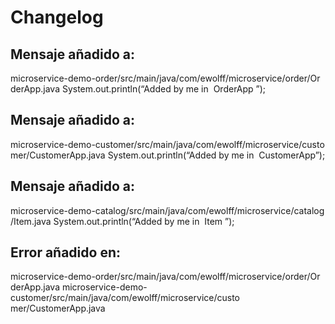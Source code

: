 # Changelog

## Mensaje añadido a:
microservice-demo-order/src/main/java/com/ewolff/microservice/order/Or
derApp.java
System.out.println(“Added by me in ​ OrderApp​ ”);

## Mensaje añadido a:
microservice-demo-customer/src/main/java/com/ewolff/microservice/custo
mer/CustomerApp.java
System.out.println(“Added by me in ​ CustomerApp​ ”);

## Mensaje añadido a:
microservice-demo-catalog/src/main/java/com/ewolff/microservice/catalog
/Item.java
System.out.println(“Added by me in ​ Item​ ”);

## Error añadido en:
microservice-demo-order/src/main/java/com/ewolff/microservice/order/Or
derApp.java
microservice-demo-customer/src/main/java/com/ewolff/microservice/custo
mer/CustomerApp.java